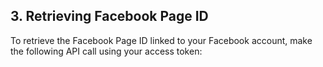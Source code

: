 ## 3. Retrieving Facebook Page ID
To retrieve the Facebook Page ID linked to your Facebook account, make the following API call using your access token: